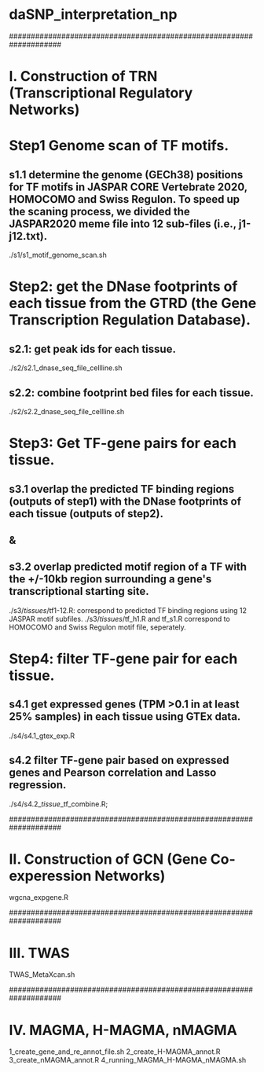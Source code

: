 # daSNP_interpretation_np

####################################################################
# I. Construction of TRN (Transcriptional Regulatory Networks)

# Step1 Genome scan of TF motifs.

## s1.1 determine the genome (GECh38) positions for TF motifs in JASPAR CORE Vertebrate 2020, HOMOCOMO and Swiss Regulon. To speed up the scaning process, we divided the JASPAR2020 meme file into 12 sub-files (i.e., j1-j12.txt).
./s1/s1_motif_genome_scan.sh

# Step2: get the DNase footprints of each tissue from the GTRD (the Gene Transcription Regulation Database).

## s2.1: get peak ids for each tissue.
./s2/s2.1_dnase_seq_file_cellline.sh

## s2.2: combine footprint bed files for each tissue.
./s2/s2.2_dnase_seq_file_cellline.sh

# Step3: Get TF-gene pairs for each tissue.

## s3.1 overlap the predicted TF binding regions (outputs of step1) with the DNase footprints of each tissue (outputs of step2).
## &
## s3.2 overlap predicted motif region of a TF with the +/-10kb region surrounding a gene's transcriptional starting site.

./s3/*tissues*/tf1-12.R: correspond to predicted TF binding regions using 12 JASPAR motif subfiles.
./s3/*tissues*/tf_h1.R and tf_s1.R correspond to HOMOCOMO and Swiss Regulon motif file, seperately.

# Step4: filter TF-gene pair for each tissue.

## s4.1 get expressed genes (TPM >0.1 in at least 25% samples) in each tissue using GTEx data.
./s4/s4.1_gtex_exp.R 

## s4.2 filter TF-gene pair based on expressed genes and Pearson correlation and Lasso regression.

./s4/s4.2_*tissue*_tf_combine.R; 

####################################################################
# II. Construction of GCN (Gene Co-experession Networks)

wgcna_expgene.R

####################################################################
# III. TWAS

TWAS_MetaXcan.sh

####################################################################
# IV. MAGMA, H-MAGMA, nMAGMA

1_create_gene_and_re_annot_file.sh
2_create_H-MAGMA_annot.R
3_create_nMAGMA_annot.R
4_running_MAGMA_H-MAGMA_nMAGMA.sh





